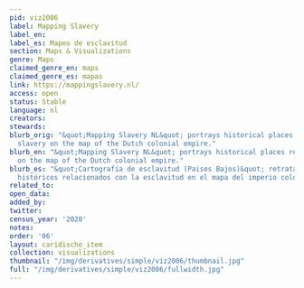 ```yaml
---
pid: viz2006
label: Mapping Slavery
label_en:
label_es: Mapeo de esclavitud
section: Maps & Visualizations
genre: Maps
claimed_genre_en: maps
claimed_genre_es: mapas
link: https://mappingslavery.nl/
access: open
status: Stable
language: nl
creators:
stewards:
blurb_orig: "&quot;Mapping Slavery NL&quot; portrays historical places relating to
  slavery on the map of the Dutch colonial empire."
blurb_en: "&quot;Mapping Slavery NL&quot; portrays historical places relating to slavery
  on the map of the Dutch colonial empire."
blurb_es: "&quot;Cartografía de esclavitud (Paises Bajos)&quot; retrata los lugares
  históricos relacionados con la esclavitud en el mapa del imperio colonial holandés."
related_to:
open_data:
added_by:
twitter:
census_year: '2020'
notes:
order: '06'
layout: caridischo_item
collection: visualizations
thumbnail: "/img/derivatives/simple/viz2006/thumbnail.jpg"
full: "/img/derivatives/simple/viz2006/fullwidth.jpg"
---
```


